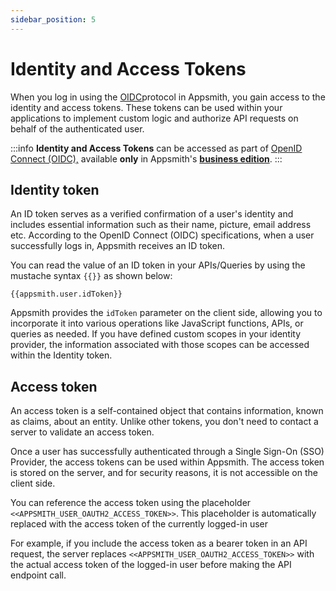 ```yaml
---
sidebar_position: 5
---
```

# Identity and Access Tokens

When you log in using the [OIDC](/getting-started/setup/instance-configuration/authentication/openid-connect-oidc)protocol in Appsmith, you gain access to the identity and access tokens. These tokens can be used within your applications to implement custom logic and authorize API requests on behalf of the authenticated user.

:::info
**Identity and Access Tokens** can be accessed as part of [OpenID Connect (OIDC),](/getting-started/setup/instance-configuration/authentication/openid-connect-oidc) available **only** in Appsmith's [**business edition**](https://www.appsmith.com/pricing).
:::

## Identity token

An ID token serves as a verified confirmation of a user's identity and includes essential information such as their name, picture, email address etc. According to the OpenID Connect (OIDC) specifications, when a user successfully logs in, Appsmith receives an ID token.

You can read the value of an ID token in your APIs/Queries by using the mustache syntax `{{}}` as shown below:

```
{{appsmith.user.idToken}}
```
Appsmith provides the `idToken` parameter on the client side, allowing you to incorporate it into various operations like JavaScript functions, APIs, or queries as needed. If you have defined custom scopes in your identity provider, the information associated with those scopes can be accessed within the Identity token.

## Access token

An access token is a self-contained object that contains information, known as claims, about an entity. Unlike other tokens, you don't need to contact a server to validate an access token.

Once a user has successfully authenticated through a Single Sign-On (SSO) Provider, the access tokens can be used within Appsmith. The access token is stored on the server, and for security reasons, it is not accessible on the client side.

You can reference the access token using the placeholder `<<APPSMITH_USER_OAUTH2_ACCESS_TOKEN>>`. This placeholder is automatically replaced with the access token of the currently logged-in user

For example, if you include the access token as a bearer token in an API request, the server replaces `<<APPSMITH_USER_OAUTH2_ACCESS_TOKEN>>`  with the actual access token of the logged-in user before making the API endpoint call.